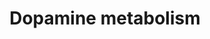 ---
annotations:
- id: CL:0000700
  parent: native cell
  type: Cell Type Ontology
  value: dopaminergic neuron
- id: PW:0000409
  parent: classic metabolic pathway
  type: Pathway Ontology
  value: dopamine metabolic pathway
- id: PW:0000002
  parent: classic metabolic pathway
  type: Pathway Ontology
  value: classic metabolic pathway
- id: PW:0002511
  parent: classic metabolic pathway
  type: Pathway Ontology
  value: dopamine degradation pathway
- id: PW:0000394
  parent: signaling pathway
  type: Pathway Ontology
  value: dopamine signaling pathway
- id: PW:0000802
  parent: classic metabolic pathway
  type: Pathway Ontology
  value: dopamine biosynthetic pathway
authors:
- Mostaszewski
- MaintBot
- Egonw
- DeSl
- Marvin M2
- Mkutmon
- AMTan
- Khanspers
citedin:
- link: PMC9015122
description: 'Dopamine is an organic chemical of the catecholamine and phenethylamine
  families that plays several important roles in the brain and body. It is an amine
  synthesized by removing a carboxyl group from a molecule of its precursor chemical
  L-DOPA, which is synthesized in the brain and kidneys. Dopamine is also synthesized
  in plants and most animals.  The dopamine system plays a central role in several
  significant medical conditions, including Parkinson''s disease. Parkinson''s disease
  is an age-related disorder characterized by movement disorders such as stiffness
  of the body, slowing of movement, and trembling of limbs when they are not in use.
  The main symptoms are caused by the loss of dopamine-secreting cells in the substantia
  nigra. These dopamine cells are especially vulnerable to damage, and a variety of
  insults, including encephalitis (as depicted in the book and movie "Awakenings"),
  repeated sports-related concussions, and some forms of chemical poisoning such as
  MPTP, can lead to substantial cell loss, producing a parkinsonian syndrome that
  is similar in its main features to Parkinson''s disease. The most widely used treatment
  for parkinsonism is administration of L-DOPA, the metabolic precursor for dopamine.
  L-DOPA is converted to dopamine in the brain and various parts of the body by the
  enzyme DOPA decarboxylase. L-DOPA is used rather than dopamine itself because, unlike
  dopamine, it is capable of crossing the blood-brain barrier. Description source:
  [https://en.wikipedia.org/wiki/Dopamine Wikipedia]  Proteins on this pathway have
  targeted assays available via the [https://assays.cancer.gov/available_assays?wp_id=WP2436
  CPTAC Assay Portal]'
last-edited: 2019-09-17
organisms:
- Homo sapiens
redirect_from:
- /index.php/Pathway:WP2436
- /instance/WP2436
- /instance/WP2436_rr107129
revision: r107129
schema-jsonld:
- '@context': https://schema.org/
  '@id': https://wikipathways.github.io/pathways/WP2436.html
  '@type': Dataset
  creator:
    '@type': Organization
    name: WikiPathways
  description: 'Dopamine is an organic chemical of the catecholamine and phenethylamine
    families that plays several important roles in the brain and body. It is an amine
    synthesized by removing a carboxyl group from a molecule of its precursor chemical
    L-DOPA, which is synthesized in the brain and kidneys. Dopamine is also synthesized
    in plants and most animals.  The dopamine system plays a central role in several
    significant medical conditions, including Parkinson''s disease. Parkinson''s disease
    is an age-related disorder characterized by movement disorders such as stiffness
    of the body, slowing of movement, and trembling of limbs when they are not in
    use. The main symptoms are caused by the loss of dopamine-secreting cells in the
    substantia nigra. These dopamine cells are especially vulnerable to damage, and
    a variety of insults, including encephalitis (as depicted in the book and movie
    "Awakenings"), repeated sports-related concussions, and some forms of chemical
    poisoning such as MPTP, can lead to substantial cell loss, producing a parkinsonian
    syndrome that is similar in its main features to Parkinson''s disease. The most
    widely used treatment for parkinsonism is administration of L-DOPA, the metabolic
    precursor for dopamine. L-DOPA is converted to dopamine in the brain and various
    parts of the body by the enzyme DOPA decarboxylase. L-DOPA is used rather than
    dopamine itself because, unlike dopamine, it is capable of crossing the blood-brain
    barrier. Description source: [https://en.wikipedia.org/wiki/Dopamine Wikipedia]  Proteins
    on this pathway have targeted assays available via the [https://assays.cancer.gov/available_assays?wp_id=WP2436
    CPTAC Assay Portal]'
  keywords:
  - 1-chloro-2,4-dinitrobenzene
  - 3-Methoxytyramine
  - 4a-Hydroxytetrahydrobiopterin
  - 5,6-Dihydroxyindole
  - Ammonia
  - CO2
  - COMT
  - DDC
  - DHICA
  - DOPAC
  - DOPAL
  - DOPET
  - Dopamine
  - Dopamine quinone
  - Dopaminochrome
  - FAD
  - Glutathione
  - H2O
  - H2O2
  - Homovanillic acid
  - Homovanillin
  - ICQA
  - L-Dopa
  - L-Dopa quinone
  - L-Dopachrome
  - L-Tyrosine
  - Leucodopachrome
  - Leukoaminochrome
  - MAOA
  - MAOB
  - N-Methylserotonin
  - NQO1
  - Neuromelanin
  - O2
  - PPP2CA
  - PPP2CB
  - PRKACA
  - PRKACB
  - PRKACG
  - ROS
  - S-Adenosylhomocysteine
  - S-Adenosylmethionine
  - SOD1
  - TH
  - TYR
  - Tetrahydrobiopterin
  - iron(2+)
  license: CC0
  name: Dopamine metabolism
seo: CreativeWork
title: Dopamine metabolism
wpid: WP2436
---